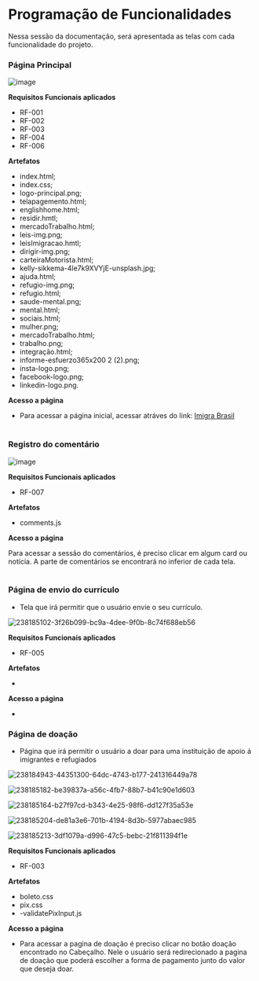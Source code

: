 # Programação de Funcionalidades

Nessa sessão da documentação, será apresentada as telas com cada funcionalidade do projeto.

### Página Principal

![image](https://github.com/ICEI-PUC-Minas-PMV-ADS/pmv-ads-2023-1-e1-proj-web-t1-projeto-imigrante/assets/93337008/1ce0dbbe-f66a-44cc-9ac6-ed0c3879f3af)

**Requisitos Funcionais aplicados**

- RF-001
- RF-002
- RF-003
- RF-004
- RF-006

**Artefatos** 

 - index.html;
 - index.css; 
 - logo-principal.png;
 - telapagemento.html;
 - englishhome.html;
 - residir.hmtl;
 - mercadoTrabalho.html;
 - leis-img.png;
 - leisImigracao.hmtl;
 - dirigir-img.png;
 - carteiraMotorista.html;
 - kelly-sikkema-4le7k9XVYjE-unsplash.jpg;
 - ajuda.html;
 - refugio-img.png;
 - refugio.html;
 - saude-mental.png;
 - mental.html;
 - sociais.html;
 - mulher.png;
 - mercadoTrabalho.html;
 - trabalho.png;
 - integração.html;
 - informe-esfuerzo365x200 2 (2).png;
 - insta-logo.png;
 - facebook-logo.png;
 - linkedin-logo.png.


**Acesso a página**

- Para acessar a página inicial, acessar atráves do link: [Imigra Brasil](https://pmv-ads-2023-1-e1-proj-web-t1-projeto-imigrante.pages.dev/) </br> </br>

### Registro do comentário
 
![image](https://github.com/ICEI-PUC-Minas-PMV-ADS/pmv-ads-2023-1-e1-proj-web-t1-projeto-imigrante/assets/93337008/b4c54f62-9208-4744-8c14-5c906a10b2f6)

**Requisitos Funcionais aplicados**

- RF-007

**Artefatos** 

- comments.js


**Acesso a página**

Para acessar a sessão do comentários, é preciso clicar em algum card ou notícia. A parte de comentários se encontrará no inferior de cada tela. </br> </br>

### Página de envio do currículo

- Tela que irá permitir que o usuário envie o seu currículo.

![238185102-3f26b099-bc9a-4dee-9f0b-8c74f688eb56](https://github.com/ICEI-PUC-Minas-PMV-ADS/pmv-ads-2023-1-e1-proj-web-t1-projeto-imigrante/assets/66147607/2129665d-e2c7-49cb-a90a-03bdb05a72e7)

**Requisitos Funcionais aplicados**

- RF-005

**Artefatos** 

-

**Acesso a página**

-  

### Página de doação

- Página que irá permitir o usuário a doar para uma instituição de apoio á imigrantes e refugiados

![238184943-44351300-64dc-4743-b177-241316449a78](https://github.com/ICEI-PUC-Minas-PMV-ADS/pmv-ads-2023-1-e1-proj-web-t1-projeto-imigrante/assets/66147607/f0321182-b872-4b90-8f38-411a453ecd68)


![238185182-be39837a-a56c-4fb7-88b7-b41c90e1d603](https://github.com/ICEI-PUC-Minas-PMV-ADS/pmv-ads-2023-1-e1-proj-web-t1-projeto-imigrante/assets/66147607/62ac4a19-98f1-45e0-a406-7285d39e810e)

![238185164-b27f97cd-b343-4e25-98f6-dd127f35a53e](https://github.com/ICEI-PUC-Minas-PMV-ADS/pmv-ads-2023-1-e1-proj-web-t1-projeto-imigrante/assets/66147607/eee6c9ac-08a6-435a-8d54-3f12c7355a05)

![238185204-de81a3e6-701b-4194-8d3b-5977abaec985](https://github.com/ICEI-PUC-Minas-PMV-ADS/pmv-ads-2023-1-e1-proj-web-t1-projeto-imigrante/assets/66147607/b825820a-4d44-4cea-a98e-9e7d6882565c)

![238185213-3df1079a-d996-47c5-bebc-21f811394f1e](https://github.com/ICEI-PUC-Minas-PMV-ADS/pmv-ads-2023-1-e1-proj-web-t1-projeto-imigrante/assets/66147607/5f8a326c-be60-4ef1-9192-97d4cd4fded7)

**Requisitos Funcionais aplicados**

- RF-003

**Artefatos** 

- boleto.css
- pix.css
- -validatePixInput.js

**Acesso a página**

- Para acessar a pagina de doação é preciso clicar no botão doação encontrado no Cabeçalho. Nele o usuário será redirecionado a pagina de doação que poderá escolher a forma de pagamento junto do valor que deseja doar.






